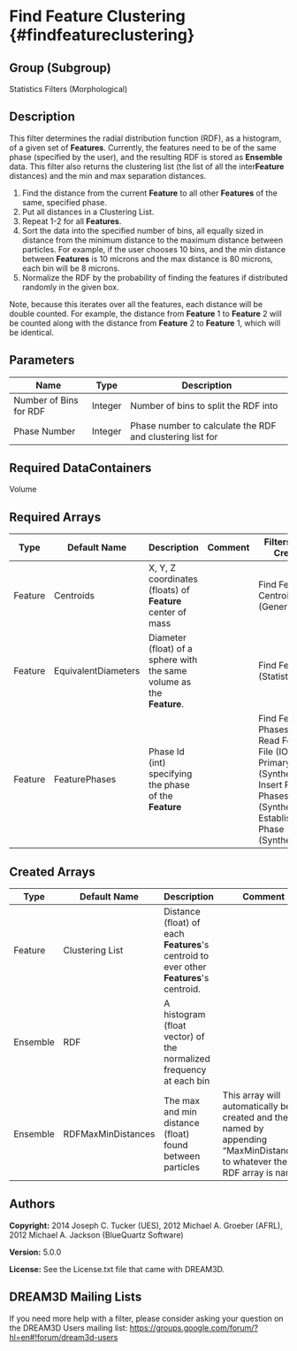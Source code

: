 Find Feature Clustering {#findfeatureclustering}
======

## Group (Subgroup) ##
Statistics Filters (Morphological)



## Description ##
This filter determines the radial distribution function (RDF), as a histogram, of a given set of **Features**. Currently, the features need to be of the same phase (specified by the user), and the resulting RDF is stored as **Ensemble** data. This filter also returns the clustering list (the list of all the inter**Feature** distances) and the min and max separation distances.


1. Find the distance from the current **Feature** to all other **Features** of the same, specified phase. 
2. Put all distances in a Clustering List. 
3. Repeat 1-2 for all **Features**.
3. Sort the data into the specified number of bins, all equally sized in distance from the minimum distance to the maximum distance between particles. For example, if the user chooses 10 bins, and the min distance between **Features** is 10 microns and the max distance is 80 microns, each bin will be 8 microns. 
4. Normalize the RDF by the probability of finding the features if distributed randomly in the given box. 

Note, because this iterates over all the features, each distance will be double counted. For example, the distance from **Feature** 1 to **Feature** 2 will be counted along with the distance from **Feature** 2 to **Feature** 1, which will be identical. 



## Parameters ##
| Name | Type | Description |
|------|------|-------------|
| Number of Bins for RDF | Integer | Number of bins to split the RDF into |
| Phase Number | Integer | Phase number to calculate the RDF and clustering list for |


## Required DataContainers ##
Volume

## Required Arrays ##

| Type | Default Name | Description | Comment | Filters Known to Create Data |
|------|--------------|-------------|---------|-----|
| Feature | Centroids | X, Y, Z coordinates (floats) of **Feature** center of mass |  | Find Feature Centroids (Generic) |
| Feature | EquivalentDiameters | Diameter (float) of a sphere with the same volume as the **Feature**. | | Find Feature Sizes (Statistics) |
| Feature | FeaturePhases | Phase Id (int) specifying the phase of the **Feature**| | Find Feature Phases (Generic), Read Feature Info File (IO), Pack Primary Phases (SyntheticBuilding), Insert Precipitate Phases (SyntheticBuilding), Establish Matrix Phase (SyntheticBuilding) |

## Created Arrays ##

| Type | Default Name | Description | Comment |
|------|--------------|-------------|---------|
| Feature | Clustering List | Distance (float) of each **Features**'s centroid to ever other **Features**'s centroid. |  |
| Ensemble | RDF | A histogram (float vector) of the normalized frequency at each bin  |  |
| Ensemble | RDFMaxMinDistances | The max and min distance (float) found between particles  | This array will automatically be created and the named by appending “MaxMinDistances” to whatever the RDF array is named|


## Authors ##

**Copyright:** 2014 Joseph C. Tucker (UES), 2012 Michael A. Groeber (AFRL), 2012 Michael A. Jackson (BlueQuartz Software)

**Version:** 5.0.0

**License:**  See the License.txt file that came with DREAM3D.




## DREAM3D Mailing Lists ##

If you need more help with a filter, please consider asking your question on the DREAM3D Users mailing list:
https://groups.google.com/forum/?hl=en#!forum/dream3d-users


